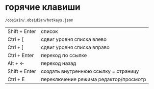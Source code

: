 # горячие клавиши

`/obsiain/.obsidian/hotkeys.json`

|||
|-|-|
| Shift + Enter | список |
| Ctrl + [ | сдвиг уровня списка влево |
| Ctrl + ] | сдвиг уровня списка вправо |
| Ctrl + Enter | переход по ссылке |
| Alt + <- | переход назад |
| Shift + Enter | создать внутреннюю ссылку = страницу |
| Ctrl + E | переключение режима редактор/просмотр |
